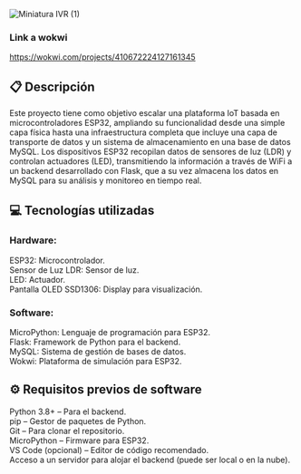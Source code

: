 ![Miniatura IVR (1)](https://github.com/user-attachments/assets/0290406f-7b30-4855-a57c-80bfd41d62fe)

### Link a wokwi
https://wokwi.com/projects/410672224127161345

## 📋 Descripción
Este proyecto tiene como objetivo escalar una plataforma IoT basada en microcontroladores ESP32, ampliando su funcionalidad desde una simple capa física hasta una infraestructura completa que incluye una capa de transporte de datos y un sistema de almacenamiento en una base de datos MySQL. Los dispositivos ESP32 recopilan datos de sensores de luz (LDR) y controlan actuadores (LED), transmitiendo la información a través de WiFi a un backend desarrollado con Flask, que a su vez almacena los datos en MySQL para su análisis y monitoreo en tiempo real.

## 💻 Tecnologías utilizadas

### Hardware:
ESP32: Microcontrolador.<br />
Sensor de Luz LDR: Sensor de luz.<br />
LED: Actuador.<br />
Pantalla OLED SSD1306: Display para visualización.<br />

### Software:
MicroPython: Lenguaje de programación para ESP32.<br />
Flask: Framework de Python para el backend.<br />
MySQL: Sistema de gestión de bases de datos.<br />
Wokwi: Plataforma de simulación para ESP32.<br />

## ⚙️ Requisitos previos de software
Python 3.8+ – Para el backend.<br />
pip – Gestor de paquetes de Python.<br />
Git – Para clonar el repositorio.<br />
MicroPython – Firmware para ESP32.<br />
VS Code (opcional) – Editor de código recomendado.<br />
Acceso a un servidor para alojar el backend (puede ser local o en la nube).<br />
